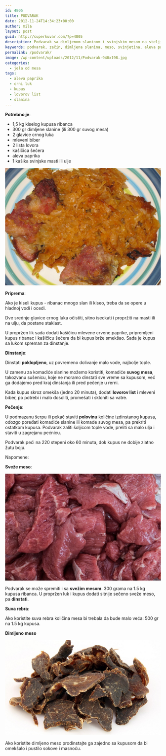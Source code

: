 ```yaml
---
id: 4805
title: PODVARAK
date: 2012-11-24T14:34:23+00:00
author: mila
layout: post
guid: http://superkuvar.com/?p=4805
description: Podvarak sa dimljenom slaninom i svinjskim mesom na stelji od kupusa ribanca. Pikantan, dobro začinjen i tradicionalan. Potrebno je 1.5 kg kiselog kupusa, dimljene slanine ili svinjskog mesa, crnog luka i začina.
keywords: podvarak, začin, dimljena slanina, meso, svinjetina, aleva paprika, crni luk, kupus ribanac, kupus, kiseli kupus, lovor, podvarak svinjetina, podvarak slanina, mesnati podvarak, suvo meso
permalink: /podvarak/
image: /wp-content/uploads/2012/11/Podvarak-940x198.jpg
categories:
  - jela od mesa
tags:
  - aleva paprika
  - crni luk
  - kupus
  - lovorov list
  - slanina
---
```

**Potrebno je**:

  * 1,5 kg kiselog kupusa ribanca
  * 300 gr dimljene slanine (ili 300 gr suvog mesa)
  * 2 glavice crnog luka
  * mleveni biber
  * 2 lista lovora
  * kašičica šećera
  * aleva paprika
  * 1 kašika svinjske masti ili ulje


![Podvarak sa svinjetinom](/wp-content/uploads/2012/11/Podvarak-1024x768.jpg)

**Priprema**:

Ako je kiseli kupus - ribanac mnogo slan ili kiseo, treba da se opere u hladnoj vodi i ocedi. 

Dve srednje glavice crnog luka očistiti, sitno iseckati i propržiti na masti ili na ulju, da postane staklast.

U propržen lik sada dodati kašičicu mlevene crvene paprike, pripremljeni kupus ribanac i kašičicu šećera da bi kupus brže smekšao. Sada je kupus sa lukom spreman za dinstanje.

**Dinstanje**:

Dinstati **poklopljeno**, uz povremeno dolivanje malo vode, najbolje tople. 

U zamenu za komadiće slanine možemo koristiti, komadiće  **suvog mesa**, takozvanu sušenicu, koje ne moramo dinstati sve vreme sa kupusom, već ga dodajemo pred kraj dinstanja ili pred pečenje u rerni.

Kada kupus skroz omekša (jedno 20 minuta), dodati **lovorov list** i mleveni biber, po potrebi i malo dosoliti, promešati i skloniti sa vatre.

**Pečenje**:

U podmazanu šerpu ili pekač staviti **polovinu** količine izdinstanog kupusa, odozgo poređati komadiće slanine ili komade suvog mesa, pa prekriti ostatkom kupusa. Podvarak zaliti šoljicom tople vode, preliti sa malo ulja i staviti u zagrejanu pećnicu.

Podvarak peći na 220 stepeni oko 60 minuta, dok kupus ne dobije zlatno žutu boju.

Napomene:

**Sveže meso**:

![Podvarak sveze meso](/wp-content/uploads/2012/11/podvarak.sveze.meso.jpg)

Podvarak se može spremiti i sa **svežim mesom**. 300 grama na 1.5 kg kupusa ribanca. U propržen luk i kupus dodati sitnije sečeno sveže meso, pa **dinstati**.

**Suva rebra**:

Ako koristite suva rebra količina mesa bi trebala da bude malo veća: 500 gr na 1.5 kg kupusa.

**Dimljeno meso**

![Podvarak suvo meso](/wp-content/uploads/2012/11/podvarak.suvo.meso.jpg)

Ako koristite dimljeno meso prodinstajte ga zajedno sa kupusom da bi omekšalo i pustilo sokove i masnoću.



